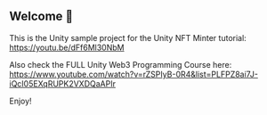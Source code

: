 <h2>Welcome 👋</h2>

This is the Unity sample project for the Unity NFT Minter tutorial:<br> https://youtu.be/dFf6Ml30NbM

Also check the FULL Unity Web3 Programming Course here:<br>
https://www.youtube.com/watch?v=rZSPIyB-0R4&list=PLFPZ8ai7J-iQcI05EXqRUPK2VXDQaAPIr

Enjoy!
